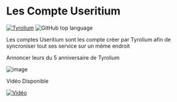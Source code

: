 # Les Compte Useritium

[![Tyrolium](https://img.shields.io/badge/Copyright-Tyrolium-3960ef?style=flat)](https://tyrolium.fr)
![GitHub top language](https://img.shields.io/github/languages/top/TheMaxium69/Useritium-WebSite)

Les comptes Useritium sont les compte créer par Tyrolium afin de syncroniser tout ses service sur un même endroit

Annoncer leurs du 5 anniversaire de Tyrolium

![image](https://user-images.githubusercontent.com/63310746/191328853-3a15ae7a-6c10-4965-b601-a03b9e92d019.png)

Vidéo Disponible

[![Vidéo](https://img.shields.io/badge/Vidéo_Youtube-Useritium_Teaser-ff0000)](https://www.youtube.com/watch?v=zJ3rbBJCYdM)
